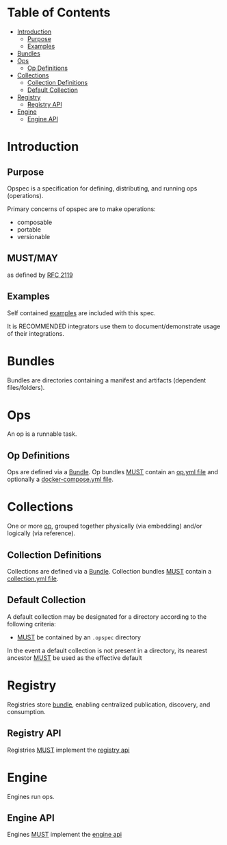 # Table of Contents

- [Introduction](#introduction)
    - [Purpose](#purpose)
    - [Examples](#examples)
- [Bundles](#bundles)
- [Ops](#ops)
    - [Op Definitions](#op-definitions)
- [Collections](#collections)
    - [Collection Definitions](#collection-definitions)
    - [Default Collection](#default-collection)
- [Registry](#registry)
    - [Registry API](#registry-api)
- [Engine](#engine)
    - [Engine API](#engine-api)

# Introduction

## Purpose

Opspec is a specification for defining, distributing, and running ops
(operations).

Primary concerns of opspec are to make operations:

- composable
- portable
- versionable

## MUST/MAY

as defined by [RFC 2119](https://tools.ietf.org/html/rfc2119)

## Examples

Self contained [examples](examples/) are included with this spec.

It is RECOMMENDED integrators use them to document/demonstrate usage of
their integrations.


# Bundles

Bundles are directories containing a manifest and artifacts (dependent
files/folders).

# Ops

An op is a runnable task.

## Op Definitions

Ops are defined via a [Bundle](#bundles). Op bundles
[MUST](#mustmay) contain an [op.yml file](op.yml-file.md) and
optionally a [docker-compose.yml file](docker-compose.yml.md).


# Collections

One or more [op](#ops), grouped together physically (via embedding)
and/or logically (via reference).

## Collection Definitions

Collections are defined via a [Bundle](#bundles). Collection bundles
[MUST](#mustmay) contain a
[collection.yml file](collection.yml-file.md).


## Default Collection

A default collection may be designated for a directory according to the
following criteria:

- [MUST](#mustmay) be contained by an `.opspec` directory

In the event a default collection is not present in a directory, its
nearest ancestor [MUST](#mustmay) be used as the effective default


# Registry

Registries store [bundle](#bundles), enabling centralized publication,
discovery, and consumption.

## Registry API

Registries [MUST](#mustmay) implement the
[registry api](registry-oai_spec.yaml)


# Engine

Engines run ops.

## Engine API

Engines [MUST](#mustmay) implement the
[engine api](engine-oai_spec.yaml)

